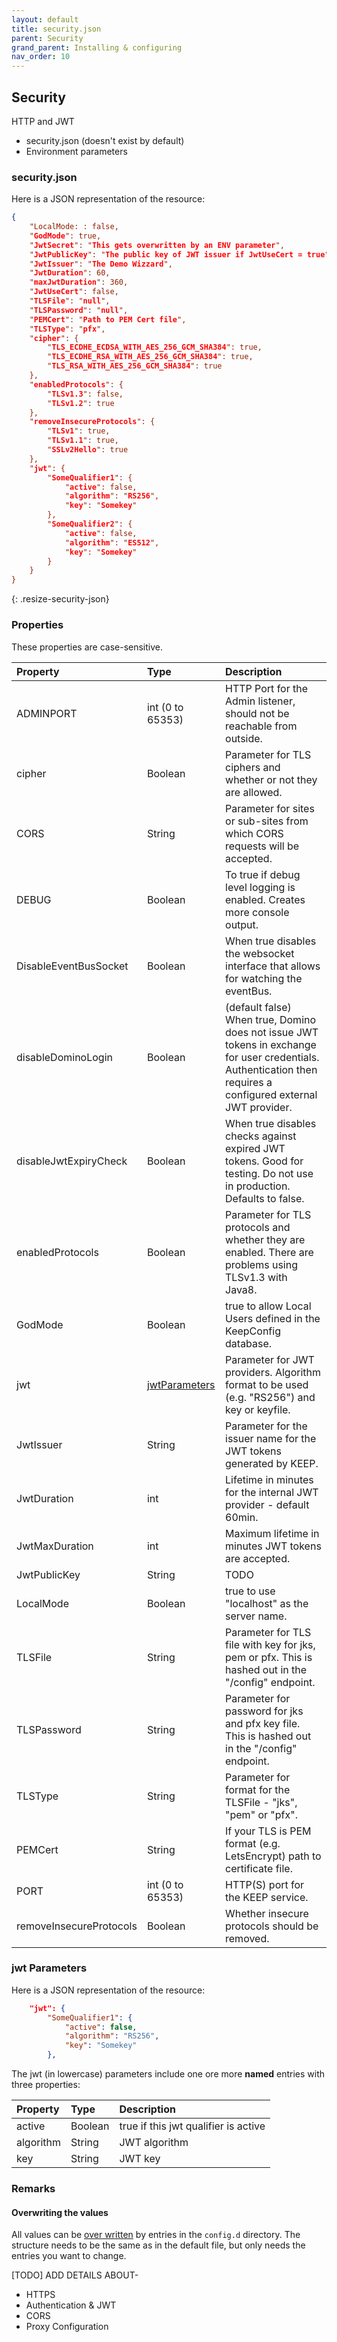 ```yaml
---
layout: default
title: security.json
parent: Security
grand_parent: Installing & configuring
nav_order: 10
---
```


## Security

HTTP and JWT

- security.json (doesn't exist by default)
- Environment parameters

### security.json

Here is a JSON representation of the resource:

```json
{
    "LocalMode: : false,
	"GodMode": true,
	"JwtSecret": "This gets overwritten by an ENV parameter",
	"JwtPublicKey": "The public key of JWT issuer if JwtUseCert = true",
	"JwtIssuer": "The Demo Wizzard",
	"JwtDuration": 60,
	"maxJwtDuration": 360,
	"JwtUseCert": false,
	"TLSFile": "null",
	"TLSPassword": "null",
	"PEMCert": "Path to PEM Cert file",
	"TLSType": "pfx",
	"cipher": {
		"TLS_ECDHE_ECDSA_WITH_AES_256_GCM_SHA384": true,
		"TLS_ECDHE_RSA_WITH_AES_256_GCM_SHA384": true,
		"TLS_RSA_WITH_AES_256_GCM_SHA384": true
	},
	"enabledProtocols": {
		"TLSv1.3": false,
		"TLSv1.2": true
	},
	"removeInsecureProtocols": {
		"TLSv1": true,
		"TLSv1.1": true,
		"SSLv2Hello": true
	},
	"jwt": {
		"SomeQualifier1": {
			"active": false,
			"algorithm": "RS256",
			"key": "Somekey"
		},
		"SomeQualifier2": {
			"active": false,
			"algorithm": "ES512",
			"key": "Somekey"
		}
	}
}
```

{: .resize-security-json}

### Properties

These properties are case-sensitive.

| Property                | Type                             | Description                                                                                                                                                   |
| :---------------------- | :------------------------------- | :------------------------------------------------------------------------------------------------------------------------------------------------------------ |
| ADMINPORT               | int (0 to 65353)                 | HTTP Port for the Admin listener, should not be reachable from outside.                                                                                        |
| cipher                  | Boolean                          | Parameter for TLS ciphers and whether or not they are allowed.                                                                                                |
| CORS                    | String                           | Parameter for sites or sub-sites from which CORS requests will be accepted.                                                                                    |
| DEBUG                   | Boolean                          | To true if debug level logging is enabled. Creates more console output.                                                                                       |
| DisableEventBusSocket   | Boolean                          | When true disables the websocket interface that allows for watching the eventBus.                                                                              |
| disableDominoLogin      | Boolean                          | (default false) When true, Domino does not issue JWT tokens in exchange for user credentials. Authentication then requires a configured external JWT provider. |
| disableJwtExpiryCheck   | Boolean                          | When true disables checks against expired JWT tokens. Good for testing. Do not use in production. Defaults to false.                                               |
| enabledProtocols        | Boolean                          | Parameter for TLS protocols and whether they are enabled. There are problems using TLSv1.3 with Java8.                                                         |
| GodMode                 | Boolean                          | true to allow Local Users defined in the KeepConfig database.                                                                                                 |
| jwt                     | [jwtParameters](#jwt-parameters) | Parameter for JWT providers. Algorithm format to be used (e.g. "RS256") and key or keyfile.                                                                   |
| JwtIssuer               | String                           | Parameter for the issuer name for the JWT tokens generated by KEEP.                                                                                           |
| JwtDuration             | int                              | Lifetime in minutes for the internal JWT provider - default 60min.                                                                                             |
| JwtMaxDuration          | int                              |Maximum lifetime in minutes JWT tokens are accepted.                                                                                               |
| JwtPublicKey            | String                           | TODO                                                                                                                                                          |
| LocalMode               | Boolean                          | true to use "localhost" as the server name.                                                                                                                   |
| TLSFile                 | String                           | Parameter for TLS file with key for jks, pem or pfx. This is hashed out in the "/config" endpoint.                                                            |
| TLSPassword             | String                           | Parameter for password for jks and pfx key file. This is hashed out in the "/config" endpoint.                                                                |
| TLSType                 | String                           | Parameter for format for the TLSFile - "jks", "pem" or "pfx".                                                                                                 |
| PEMCert                 | String                           | If your TLS is PEM format (e.g. LetsEncrypt) path to certificate file.                                                                                         |
| PORT                    | int (0 to 65353)                 | HTTP(S) port for the KEEP service.                                                                                                                             |
| removeInsecureProtocols | Boolean                          | Whether insecure protocols should be removed.                                                                                          |

### jwt Parameters

Here is a JSON representation of the resource:

```json
	"jwt": {
		"SomeQualifier1": {
			"active": false,
			"algorithm": "RS256",
			"key": "Somekey"
		},
```

The jwt (in lowercase) parameters include one ore more **named** entries with three properties:

| Property  | Type    | Description                             |
| :-------- | :------ | :-------------------------------------- |
| active    | Boolean | true if this jwt qualifier is active |
| algorithm | String  | JWT algorithm                           |
| key       | String  | JWT key                                 |

### Remarks

#### Overwriting the values

All values can be [over written](https://vertx.io/docs/vertx-config/java/#_overloading_rules) by entries in the `config.d` directory. The structure needs to be the same as in the default file, but only needs the entries you want to change.

[TODO] ADD DETAILS ABOUT-

- HTTPS
- Authentication & JWT
- CORS
- Proxy Configuration

